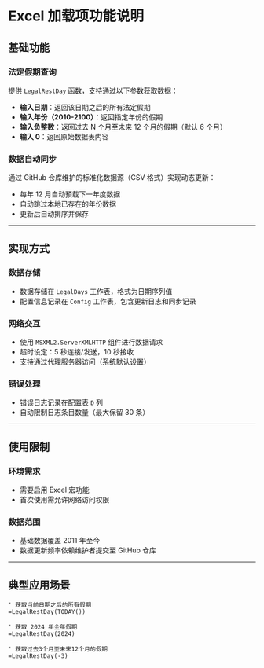 # Excel 加载项功能说明

## 基础功能

### 法定假期查询  
提供 `LegalRestDay` 函数，支持通过以下参数获取数据：  
- **输入日期**：返回该日期之后的所有法定假期  
- **输入年份（2010-2100）**：返回指定年份的假期  
- **输入负整数**：返回过去 N 个月至未来 12 个月的假期（默认 6 个月）  
- **输入 0**：返回原始数据表内容  

### 数据自动同步  
通过 GitHub 仓库维护的标准化数据源（CSV 格式）实现动态更新：  
- 每年 12 月自动预载下一年度数据  
- 自动跳过本地已存在的年份数据  
- 更新后自动排序并保存  

---

## 实现方式

### 数据存储  
- 数据存储在 `LegalDays` 工作表，格式为日期序列值  
- 配置信息记录在 `Config` 工作表，包含更新日志和同步记录  

### 网络交互  
- 使用 `MSXML2.ServerXMLHTTP` 组件进行数据请求  
- 超时设定：5 秒连接/发送，10 秒接收  
- 支持通过代理服务器访问（系统默认设置）  

### 错误处理  
- 错误日志记录在配置表 `D` 列  
- 自动限制日志条目数量（最大保留 30 条）  

---

## 使用限制

### 环境需求  
- 需要启用 Excel 宏功能  
- 首次使用需允许网络访问权限  

### 数据范围  
- 基础数据覆盖 2011 年至今  
- 数据更新频率依赖维护者提交至 GitHub 仓库  

---

## 典型应用场景

```vbscript
' 获取当前日期之后的所有假期
=LegalRestDay(TODAY())

' 获取 2024 年全年假期
=LegalRestDay(2024)

' 获取过去3个月至未来12个月的假期
=LegalRestDay(-3)
